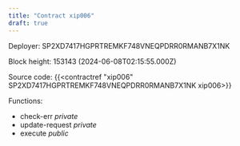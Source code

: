 ```yaml
---
title: "Contract xip006"
draft: true
---
```

Deployer: SP2XD7417HGPRTREMKF748VNEQPDRR0RMANB7X1NK


 



Block height: 153143 (2024-06-08T02:15:55.000Z)

Source code: {{<contractref "xip006" SP2XD7417HGPRTREMKF748VNEQPDRR0RMANB7X1NK xip006>}}

Functions:

* check-err _private_
* update-request _private_
* execute _public_

